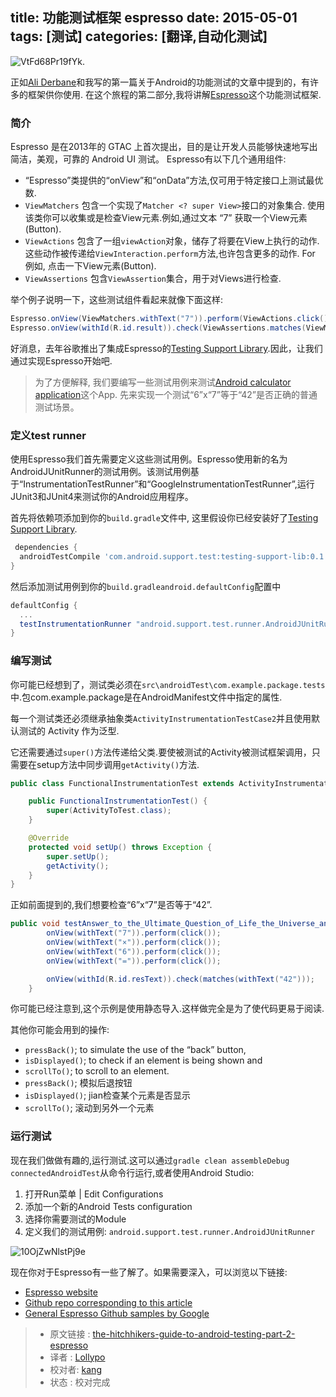 
title: 功能测试框架 espresso
date: 2015-05-01
tags: [测试]
categories: [翻译,自动化测试]
---

![VtFd68Pr19fYk.](http://7xi8kj.com1.z0.glb.clouddn.com/VtFd68Pr19fYk.gif)

正如[Ali Derbane](https://plus.google.com/+AliDerbane)和我写的第一篇关于Android的功能测试的文章中提到的，有许多的框架供你使用.
在这个旅程的第二部分,我将讲解[Espresso](https://code.google.com/p/android-test-kit/)这个功能测试框架.


### 简介

Espresso 是在2013年的 GTAC 上首次提出，目的是让开发人员能够快速地写出简洁，美观，可靠的 Android UI 测试。
Espresso有以下几个通用组件:
<!--more-->
- “Espresso”类提供的“onView”和“onData”方法,仅可用于特定接口上测试最优数.
- `ViewMatchers` 包含一个实现了`Matcher <? super View>`接口的对象集合. 使用该类你可以收集或是检查View元素.例如,通过文本 “7” 获取一个View元素(Button).
- `ViewActions` 包含了一组`viewAction`对象，储存了将要在View上执行的动作. 这些动作被传递给`ViewInteraction.perform`方法,也许包含更多的动作. For 例如, 点击一下View元素(Button).
- `ViewAssertions` 包含`ViewAssertion`集合，用于对Views进行检查.

举个例子说明一下，这些测试组件看起来就像下面这样:

```java
Espresso.onView(ViewMatchers.withText("7")).perform(ViewActions.click());
Espresso.onView(withId(R.id.result)).check(ViewAssertions.matches(ViewMatchers.withText("42")));
 ```

好消息，去年谷歌推出了集成Espresso的[Testing Support Library](https://developer.android.com/tools/support-library/index.html).因此，让我们通过实现Espresso开始吧.

>  为了方便解释, 我们要编写一些测试用例来测试[Android calculator application](https://github.com/welsinga/sample_espresso/app)这个App. 先来实现一个测试“6”x“7”等于“42”是否正确的普通测试场景。



### 定义test runner

 使用Espresso我们首先需要定义这些测试用例。Espresso使用新的名为AndroidJUnitRunner的测试用例。该测试用例基于“InstrumentationTestRunner”和“GoogleInstrumentationTestRunner”,运行JUnit3和JUnit4来测试你的Android应用程序。

首先将依赖项添加到你的`build.gradle`文件中, 这里假设你已经安装好了[Testing Support Library](https://developer.android.com/tools/support-library/index.html).

```gradle
 dependencies {
  androidTestCompile 'com.android.support.test:testing-support-lib:0.1'
}
```

然后添加测试用例到你的`build.gradleandroid.defaultConfig`配置中 

```gradle
defaultConfig {
  ...
  testInstrumentationRunner "android.support.test.runner.AndroidJUnitRunner"
}
```



### 编写测试

你可能已经想到了，测试类必须在`src\androidTest\com.example.package.tests`中.包com.example.package是在AndroidManifest文件中指定的属性.

每一个测试类还必须继承抽象类`ActivityInstrumentationTestCase2`并且使用默认测试的 Activity 作为泛型.

它还需要通过`super()`方法传递给父类.要使被测试的Activity被测试框架调用，只需要在setup方法中同步调用`getActivity()`方法.

```java
public class FunctionalInstrumentationTest extends ActivityInstrumentationTestCase2<ActivityToTest> {

    public FunctionalInstrumentationTest() {
        super(ActivityToTest.class);
    }

    @Override
    protected void setUp() throws Exception {
        super.setUp();
        getActivity();
    }
}
```

正如前面提到的,我们想要检查“6”x“7”是否等于“42”.

```java
public void testAnswer_to_the_Ultimate_Question_of_Life_the_Universe_and_Everything() {
        onView(withText("7")).perform(click());
        onView(withText("×")).perform(click());
        onView(withText("6")).perform(click());
        onView(withText("=")).perform(click());

        onView(withId(R.id.resText)).check(matches(withText("42")));
    }
```

你可能已经注意到,这个示例是使用静态导入.这样做完全是为了使代码更易于阅读.

其他你可能会用到的操作:

- `pressBack()`; to simulate the use of the “back” button,
- `isDisplayed()`; to check if an element is being shown and
- `scrollTo()`; to scroll to an element.
- `pressBack()`; 模拟后退按钮
- `isDisplayed()`; jian检查某个元素是否显示
- `scrollTo()`; 滚动到另外一个元素


### 运行测试

现在我们做做有趣的,运行测试.这可以通过`gradle clean assembleDebug connectedAndroidTest`从命令行运行,或者使用Android Studio:

1. 打开Run菜单 | Edit Configurations
2. 添加一个新的Android Tests configuration
3. 选择你需要测试的Module
4. 定义我们的测试用例: `android.support.test.runner.AndroidJUnitRunner`

![10OjZwNlstPj9e](http://7xi8kj.com1.z0.glb.clouddn.com/10OjZwNlstPj9e.gif)

现在你对于Espresso有一些了解了。如果需要深入，可以浏览以下链接:

- [Espresso website](https://code.google.com/p/android-test-kit/)
- [Github repo corresponding to this article](https://github.com/welsinga/sample_espresso)
- [General Espresso Github samples by Google](https://github.com/googlesamples/android-testing)


> * 原文链接 : [the-hitchhikers-guide-to-android-testing-part-2-espresso](http://wiebe-elsinga.com/blog/the-hitchhikers-guide-to-android-testing-part-2-espresso/)
> * 译者 : [Lollypo](https://github.com/Lollypo) 
> * 校对者: [kang](https://github.com/tiiime)
> * 状态 :  校对完成
